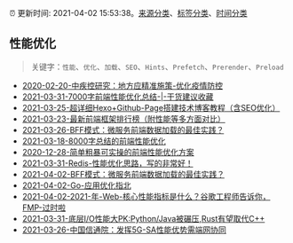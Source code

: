 :alarm_clock: 更新时间: 2021-04-02 15:53:38。[来源分类](../README.md)、[标签分类](../TAGS.md)、[时间分类](../TIMELINE.md)

## 性能优化


> 关键字：`性能`、`优化`、`加载`、`SEO`、`Hints`、`Prefetch`、`Prerender`、`Preload`



- [2020-02-20-中疾控研究：地方应精准施策-优化疫情防控](http://m.china.caixin.com/m/2020-02-20/101518002.html) 
- [2021-03-31-7000字前端性能优化总结-|-干货建议收藏](https://www.ershicimi.com/p/7eb436f912a5cc2d9781494fc553ddeb) 
- [2021-03-25-超详细Hexo+Github-Page搭建技术博客教程（含SEO优化）](https://www.ershicimi.com/p/92efeea1d38646ac3d674fd0e6fc39cf) 
- [2021-03-23-最新前端框架排行榜（附性能等多方面对比）](https://www.ershicimi.com/p/a23e3b8ea29048cf1685c2d8c9ebaa80) 
- [2021-03-26-BFF模式：微服务前端数据加载的最佳实践？](https://www.ershicimi.com/p/bd1eeb255ae2709f93adde2775fa195b) 
- [2021-03-18-8000字总结的前端性能优化](https://www.ershicimi.com/p/88c7daabed0083d1e6429537552ae971) 
- [2020-12-28-简单粗暴可实操的前端性能优化方案](https://www.ershicimi.com/p/7d954c4b2daee3a8f4ff0ca1245734c8) 
- [2021-03-31-Redis-性能优化思路，写的非常好！](https://www.ershicimi.com/p/b1e269b3d22fa92b191304c9fbb9b006) 
- [2021-04-02-BFF模式：微服务前端数据加载的最佳实践？](https://www.ershicimi.com/p/33e97c541667b3fad965b236896cce86) 
- [2021-04-02-Go-应用优化指北](https://toutiao.io/k/6jo6q1t) 
- [2021-04-02-2021-年-Web-核心性能指标是什么？谷歌工程师告诉你，FMP-过时啦](https://toutiao.io/k/w7axyzy) 
- [2021-03-31-底层I/O性能大PK:Python/Java被碾压,Rust有望取代C++](https://sec.thief.one/article_content?a_id=2268c6df0a82a23b5b5af0269079825c) 
- [2021-03-26-中国信通院：发挥5G-SA性能优势需端网协同](https://www.ershicimi.com/p/aad3e6c1c827f6284a4b9577648a8317) 
